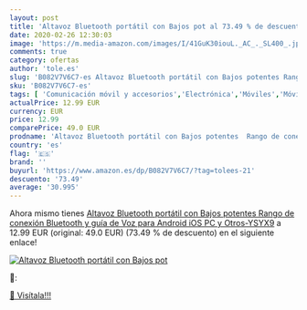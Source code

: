 ```yaml
---
layout: post
title: 'Altavoz Bluetooth portátil con Bajos pot al 73.49 % de descuento'
date: 2020-02-26 12:30:03
image: 'https://m.media-amazon.com/images/I/41GuK30iouL._AC_._SL400_.jpg'
comments: true
category: ofertas
author: 'tole.es'
slug: 'B082V7V6C7-es Altavoz Bluetooth portátil con Bajos potentes Rango de...'
sku: 'B082V7V6C7-es'
tags: [ 'Comunicación móvil y accesorios','Electrónica','Móviles','Móviles y smartphones libres','Smartwatches','Tecnología para vestir','android', ]
actualPrice: 12.99 EUR
currency: EUR
price: 12.99
comparePrice: 49.0 EUR
prodname: 'Altavoz Bluetooth portátil con Bajos potentes  Rango de conexión Bluetooth y guía de Voz para Android iOS PC y Otros-YSYX9'
country: 'es'
flag: '🇪🇸'
brand: ''
buyurl: 'https://www.amazon.es/dp/B082V7V6C7/?tag=tolees-21'
descuento: '73.49'
average: '30.995'
---
```


Ahora mismo tienes [Altavoz Bluetooth portátil con Bajos potentes  Rango de conexión Bluetooth y guía de Voz para Android iOS PC y Otros-YSYX9](https://www.amazon.es/dp/B082V7V6C7/?tag=tolees-21) a 12.99 EUR (original: 49.0 EUR) (73.49 %  de descuento) en el siguiente enlace!

[![Altavoz Bluetooth portátil con Bajos pot](https://m.media-amazon.com/images/I/41GuK30iouL._AC_._SL400_.jpg)](https://www.amazon.es/dp/B082V7V6C7/?tag=tolees-21)

🔎:


[🛒 Visítala!!!](https://www.amazon.es/dp/B082V7V6C7/?tag=tolees-21)
